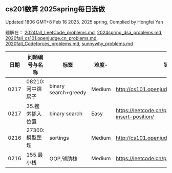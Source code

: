 ## cs201数算 2025spring每日选做

Updated 1806 GMT+8 Feb 16 2025.
2025 spring, Complied by Hongfei Yan

题解在：
[2024fall_LeetCode_problems.md](https://github.com/GMyhf/2024fall-cs101/blob/main/2024fall_LeetCode_problems.md),
[2024spring_dsa_problems.md](https://github.com/GMyhf/2024spring-cs201/blob/main/2024spring_dsa_problems.md),
[2020fall_cs101.openjudge.cn_problems.md](https://github.com/GMyhf/2020fall-cs101/blob/main/2020fall_cs101.openjudge.cn_problems.md),
[2020fall_Codeforces_problems.md](https://github.com/GMyhf/2020fall-cs101/blob/main/2020fall_Codeforces_problems.md),
[sunnywhy_problems.md](https://github.com/GMyhf/2024spring-cs201/blob/main/sunnywhy_problems.md)

<!--

|      |      | -    | -    |      |
| ---- | ---- | ---- | ---- | ---- |
|      |      |      |      |      |
!-->



| 日期 | 问题编号与名称    | 标签                 | 难度-  | 链接                                                 |
| ---- | ----------------- | -------------------- | ------ | ---------------------------------------------------- |
| 0217 | 08210: 河中跳房子 | binary search+greedy | Medium | http://cs101.openjudge.cn/practice/08210             |
| 0217 | 35.搜索插入位置   | binary search        | Easy   | https://leetcode.cn/problems/search-insert-position/ |
| 0216 | 27300:模型整理    | sortings             | Medium | http://cs101.openjudge.cn/practice/27300/            |
| 0216 | 155.最小栈        | OOP,辅助栈           | Medium | https://leetcode.cn/problems/min-stack/              |



